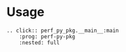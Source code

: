 # Usage

```{eval-rst}
.. click:: perf_py_pkg.__main__:main
    :prog: perf-py-pkg
    :nested: full
```
